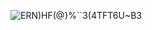 ![ERN)HF(@}%``3(4TFT6U~B3](https://user-images.githubusercontent.com/31311826/163854265-774c6db2-2a37-45f6-a9a9-1da6f89b47a6.png)